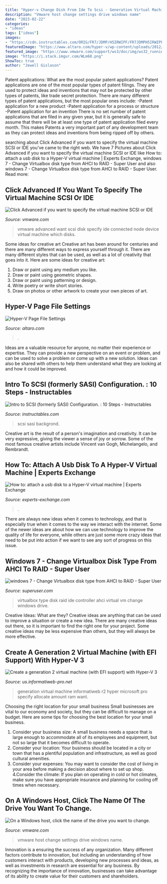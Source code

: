 ```yaml
---
title: "Hyper-v Change Disk From Ide To Scsi - Generation Virtual Machine Informatiweb R2 Hyper Microsoft Pro Specify Allocate Amount Ram Want"
description: "Vmware host change settings drive windows name"
date: "2023-02-22"
categories:
- "ideas"
tags: ["ideas"]
images:
- "https://cdn.instructables.com/ORIG/FR7/JDMP/H5IRWIPF/FR7JDMPH5IRWIPF.gif?auto=webp&amp;frame=1&amp;height=300"
featuredImage: "https://www.altaro.com/hyper-v/wp-content/uploads/2012/03/Hyper-V-Page-File-Settings-4.png"
featured_image: "https://www.vmware.com/support/ws3/doc/img/ws32_running20_t.gif"
image: "https://i.stack.imgur.com/WLm68.png"
ShowToc: true
author: "Jewell Gislason"
---
```



Patent applications: What are the most popular patent applications?
Patent applications are one of the most popular types of patent filings. They are used to protect ideas and inventions that may not be protected by other types of patents, like trade secret protection. 
 There are many different types of patent applications, but the most popular ones include: 
-Patent application for a new product 
-Patent application for a process or structure 
-Patent application for an invention 
There is no set number of patent applications that are filed in any given year, but it is generally safe to assume that there will be at least one type of patent application filed every month. This makes Patents a very important part of any development team as they can protect ideas and inventions from being ripped off by others.

	

		
searching about Click Advanced if you want to specify the virtual machine SCSI or IDE you've came to the right web. We have 7 Pictures about Click Advanced if you want to specify the virtual machine SCSI or IDE like How to: attach a usb disk to a Hyper-V virtual machine | Experts Exchange, windows 7 - Change Virtualbox disk type from AHCI to RAID - Super User and also windows 7 - Change Virtualbox disk type from AHCI to RAID - Super User. Read more:
		
    
## Click Advanced If You Want To Specify The Virtual Machine SCSI Or IDE

<img loading=lazy src="https://www.vmware.com/support/ws45/doc/img/ws40_disksa10_t.jpg" onerror="this.onerror=null;this.src='https://tse1.mm.bing.net/th?id=OIP.uMxmz185djg9lMHtO52ulgAAAA&amp;pid=15.1';" alt="Click Advanced if you want to specify the virtual machine SCSI or IDE">

_Source: vmware.com_

>vmware advanced want scsi disk specify ide connected node device virtual machine which disks. 

	

Some ideas for creative art
Creative art has been around for centuries and there are many different ways to express yourself through it. There are many different styles that can be used, as well as a lot of creativity that goes into it. Here are some ideas for creative art:
1) Draw or paint using any medium you like.
2) Draw or paint using geometric shapes.
3) Draw or paint using patterning or design.
4) Write poetry or write short stories.
5) Draw on photos or other artwork to create your own pieces of art.

    
## Hyper-V Page File Settings

<img loading=lazy src="https://www.altaro.com/hyper-v/wp-content/uploads/2012/03/Hyper-V-Page-File-Settings-4.png" onerror="this.onerror=null;this.src='https://tse3.mm.bing.net/th?id=OIP.6NhL4xwHUiNWy8EVL3o9NgAAAA&amp;pid=15.1';" alt="Hyper-V Page File Settings">

_Source: altaro.com_

>. 

	

Ideas are a valuable resource for anyone, no matter their experience or expertise. They can provide a new perspective on an event or problem, and can be used to solve a problem or come up with a new solution. Ideas can also be shared with others to help them understand what they are looking at and how it could be improved.

    
## Intro To SCSI (formerly SASI) Configuration. : 10 Steps - Instructables

<img loading=lazy src="https://cdn.instructables.com/ORIG/FR7/JDMP/H5IRWIPF/FR7JDMPH5IRWIPF.gif?auto=webp&amp;frame=1&amp;height=300" onerror="this.onerror=null;this.src='https://tse4.mm.bing.net/th?id=OIP.VtTTGfTNTC9pUTqam_gnYgAAAA&amp;pid=15.1';" alt="Intro to SCSI (formerly SASI) Configuration. : 10 Steps - Instructables">

_Source: instructables.com_

>scsi sasi backgrond. 

	

Creative art is the result of a person's imagination and creativity. It can be very expressive, giving the viewer a sense of joy or sorrow. Some of the most famous creative artists include Vincent van Gogh, Michelangelo, and Rembrandt.

    
## How To: Attach A Usb Disk To A Hyper-V Virtual Machine | Experts Exchange

<img loading=lazy src="https://filedb.experts-exchange.com/incoming/2011/05_w20/459026/attachusb01.jpg" onerror="this.onerror=null;this.src='https://tse1.mm.bing.net/th?id=OIP.cRYZSex-Zj1tcSBNyQ1FwAHaEa&amp;pid=15.1';" alt="How to: attach a usb disk to a Hyper-V virtual machine | Experts Exchange">

_Source: experts-exchange.com_

>. 

	

There are always new ideas when it comes to technology, and that is especially true when it comes to the way we interact with the internet. Some of the newer ideas are about how we can use technology to improve the quality of life for everyone, while others are just some more crazy ideas that need to be put into action if we want to see any sort of progress on this issue.

    
## Windows 7 - Change Virtualbox Disk Type From AHCI To RAID - Super User

<img loading=lazy src="https://i.stack.imgur.com/WLm68.png" onerror="this.onerror=null;this.src='https://tse1.mm.bing.net/th?id=OIP.aTN7hcTVNe_uJrThzURbjwHaEw&amp;pid=15.1';" alt="windows 7 - Change Virtualbox disk type from AHCI to RAID - Super User">

_Source: superuser.com_

>virtualbox type disk raid ide controller ahci virtual vm change windows drive. 

	

Creative Ideas: What are they?
Creative ideas are anything that can be used to improve a situation or create a new idea. There are many creative ideas out there, so it is important to find the right one for your project. Some creative ideas may be less expensive than others, but they will always be more effective.

    
## Create A Generation 2 Virtual Machine (with EFI Support) With Hyper-V 3

<img loading=lazy src="https://www.informatiweb-pro.net/images/tutoriels/virtualisation/microsoft/hyper-v-2012-r2/creer-vm-gen-2/4-creer-vm-generation-2.jpg" onerror="this.onerror=null;this.src='https://tse3.mm.bing.net/th?id=OIP.xATEKTQ3V9DW4Mg3-jrIiwHaFk&amp;pid=15.1';" alt="Create a generation 2 virtual machine (with EFI support) with Hyper-V 3">

_Source: us.informatiweb-pro.net_

>generation virtual machine informatiweb r2 hyper microsoft pro specify allocate amount ram want. 

	

Choosing the right location for your small business
Small businesses are vital to our economy and society, but they can be difficult to manage on a budget. Here are some tips for choosing the best location for your small business. 
1. Consider your business size: A small business needs a space that is large enough to accommodate all of its employees and equipment, but not so large that it becomes difficult to operate. 
2. Consider your location: Your business should be located in a city or town that has a plentiful population and infrastructure, as well as good cultural amenities. 
3. Consider your expenses: You may want to consider the cost of living in your area before making a decision about where to set up shop. 
4.Consider the climate: If you plan on operating in cold or hot climates, make sure you have appropriate insurance and planning for cooling off times when necessary.

    
## On A Windows Host, Click The Name Of The Drive You Want To Change.

<img loading=lazy src="https://www.vmware.com/support/ws3/doc/img/ws32_running20_t.gif" onerror="this.onerror=null;this.src='https://tse2.mm.bing.net/th?id=OIP.USckPlpmVWUEk4YRUC3RLQHaFX&amp;pid=15.1';" alt="On a Windows host, click the name of the drive you want to change.">

_Source: vmware.com_

>vmware host change settings drive windows name. 

	

Innovation is a ensuring the success of any organization. Many different factors contribute to innovation, but including an understanding of how customers interact with products, developing new processes and ideas, as well as investments in research are essential for any business. By recognizing the importance of innovation, businesses can take advantage of its ability to create value for their customers and shareholders.

